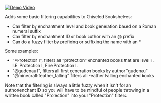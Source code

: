 [![Demo Video](http://img.youtube.com/vi/kbiEJ1e54-k/0.jpg)](http://www.youtube.com/watch?v=kbiEJ1e54-k "Demo Video")

Adds some basic filtering capabilities to Chiseled Bookshelves:
- Can filter by enchantment level and book generation based on a Roman numeral suffix
- Can filter by enchantment ID or book author with an @ prefix
- Can do a fuzzy filter by prefixing or suffixing the name with an *

Some examples:
- "*Protection I", filters all "protection" enchanted books that are level 1. I.E. Protection I, Fire Protection I.
- "@gudenau I", filters all first generation books by author "gudenau"
- "@minecraft:feather_falling" filters all Feather Falling enchanted books

Note that the filtering is always a little fuzzy when it isn't for an author/enchant ID so you will have to be mindful of people throwing in a written book called "Protection" into your "Protection" filters.
